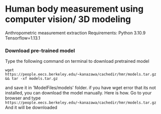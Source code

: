 # Human body measurement using computer vision/ 3D modeling
Anthropometric measurement extraction
Requirements: Python 3.10.9
Tensorflow=1.13.1

###  Download pre-trained model
Type the following command on terminal to download pretrained model

`wget https://people.eecs.berkeley.edu/~kanazawa/cachedir/hmr/models.tar.gz && tar -xf models.tar.gz`

and save it in 'ModelFiles/models' folder.
if you have wget error that its not installed, you can download the model manually.
Here is how.
Go to your browser and type `https://people.eecs.berkeley.edu/~kanazawa/cachedir/hmr/models.tar.gz`
And it will be downloaded
